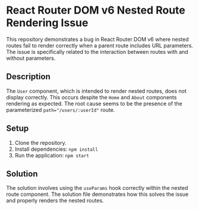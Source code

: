 # React Router DOM v6 Nested Route Rendering Issue

This repository demonstrates a bug in React Router DOM v6 where nested routes fail to render correctly when a parent route includes URL parameters.  The issue is specifically related to the interaction between routes with and without parameters.

## Description

The `User` component, which is intended to render nested routes, does not display correctly.  This occurs despite the `Home` and `About` components rendering as expected. The root cause seems to be the presence of the parameterized `path="/users/:userId"` route.

## Setup

1. Clone the repository.
2. Install dependencies: `npm install`
3. Run the application: `npm start`

## Solution

The solution involves using the `useParams` hook correctly within the nested route component. The solution file demonstrates how this solves the issue and properly renders the nested routes.